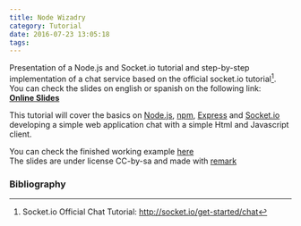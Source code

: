 ```yaml
---
title: Node Wizadry
category: Tutorial
date: 2016-07-23 13:05:18
tags:
---
```



Presentation of a Node.js and Socket.io tutorial and step-by-step implementation of a chat service based on the official socket.io tutorial[^1]. You can check the slides on english or spanish on the following link:   
[**Online Slides**](https://rawgit.com/demiurgosoft/node-wizardry/master/index.html)

<!-- more -->

This tutorial will cover the basics on [Node.js](https://nodejs.org/en/), [npm](https://www.npmjs.com/), [Express](https://www.npmjs.com/package/express) and [Socket.io](http://socket.io/) developing a simple web application chat with a simple Html and Javascript client.

You can check the finished working example [here](https://github.com/demiurgosoft/node-wizardry/tree/master/example/mychat)   
The slides are under license CC-by-sa and made with [remark](https://github.com/gnab/remark)


### Bibliography

[^1]:Socket.io  Official Chat Tutorial: <http://socket.io/get-started/chat>
